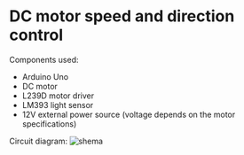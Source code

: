 # DC motor speed and direction control

Components used:
- Arduino Uno
- DC motor
- L239D motor driver
- LM393 light sensor
- 12V external power source (voltage depends on the motor specifications)


Circuit diagram:
![shema](https://user-images.githubusercontent.com/73773493/121179839-71682b80-c860-11eb-8f62-330c15b77729.jpg)
